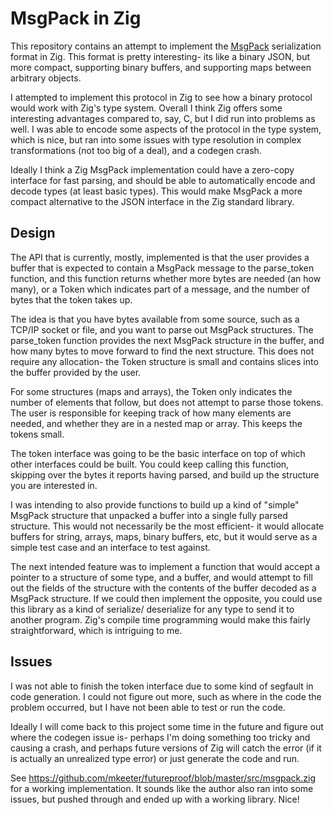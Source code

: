 # MsgPack in Zig
This repository contains an attempt to implement the [MsgPack](https://github.com/msgpack/msgpack) serialization 
format in Zig. This format is pretty interesting- its like a binary JSON, but more compact, supporting binary
buffers, and supporting maps between arbitrary objects.

I attempted to implement this protocol in Zig to see how a binary protocol would work with Zig's type system.
Overall I think Zig offers some interesting advantages compared to, say, C, but I did run into problems as well.
I was able to encode some aspects of the protocol in the type system, which is nice, but ran into some issues
with type resolution in complex transformations (not too big of a deal), and a codegen crash.


Ideally I think a Zig MsgPack implementation could have a zero-copy interface for fast parsing, and should be
able to automatically encode and decode types (at least basic types). This would make MsgPack a more compact
alternative to the JSON interface in the Zig standard library.


## Design
The API that is currently, mostly, implemented is that the user provides a buffer that is expected to contain a MsgPack
message to the parse\_token function, and this function returns whether more bytes are needed (an how many), or a Token
which indicates part of a message, and the number of bytes that the token takes up.


The idea is that you have bytes available from some source, such as a TCP/IP socket or file, and you want to parse out
MsgPack structures. The parse\_token function provides the next MsgPack structure in the buffer, and how many bytes to
move forward to find the next structure. This does not require any allocation- the Token structure is small and contains
slices into the buffer provided by the user.


For some structures (maps and arrays), the Token only indicates the number of elements that follow, but does not attempt
to parse those tokens. The user is responsible for keeping track of how many elements are needed, and whether they
are in a nested map or array. This keeps the tokens small.


The token interface was going to be the basic interface on top of which other interfaces could be built. You could
keep calling this function, skipping over the bytes it reports having parsed, and build up the structure you are interested
in.


I was intending to also provide functions to build up a kind of "simple" MsgPack structure that unpacked a buffer
into a single fully parsed structure. This would not necessarily be the most efficient- it would allocate buffers for string, arrays,
maps, binary buffers, etc, but it would serve as a simple test case and an interface to test against.


The next intended feature was to implement a function that would accept a pointer to a structure of some type,
and a buffer, and would attempt to fill out the fields of the structure with the contents of the buffer decoded
as a MsgPack structure. If we could then implement the opposite, you could use this library as a kind of serialize/
deserialize for any type to send it to another program. Zig's compile time programming would make this fairly
straightforward, which is intriguing to me.


## Issues
I was not able to finish the token interface due to some kind of segfault in code generation. I could not figure out more,
such as where in the code the problem occurred, but I have not been able to test or run the code.


Ideally I will come back to this project some time in the future and figure out where the codegen issue is- perhaps 
I'm doing something too tricky and causing a crash, and perhaps future versions of Zig will catch the error (if
it is actually an unrealized type error) or just generate the code and run.

See https://github.com/mkeeter/futureproof/blob/master/src/msgpack.zig for a working implementation. It sounds like the author also ran into some issues, but pushed through and ended up with a working library. Nice!
